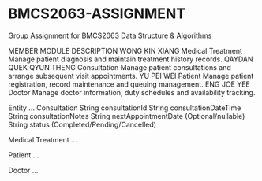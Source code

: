 # BMCS2063-ASSIGNMENT
Group Assignment for BMCS2063 Data Structure &amp; Algorithms

MEMBER                  MODULE              DESCRIPTION
WONG KIN XIANG	        Medical Treatment   Manage patient diagnosis and maintain treatment history records.
QAYDAN QUEK QYUN THENG	Consultation        Manage patient consultations and arrange subsequent visit appointments.
YU PEI WEI	            Patient             Manage patient registration, record maintenance and queuing management.
ENG JOE YEE	            Doctor              Manage doctor information, duty schedules and availability tracking.

Entity ... 
Consultation 
String consultationId
String consultationDateTime
String consultationNotes
String nextAppointmentDate (Optional/nullable)
String status (Completed/Pending/Cancelled)

Medical Treatment
...

Patient
...

Doctor
...
